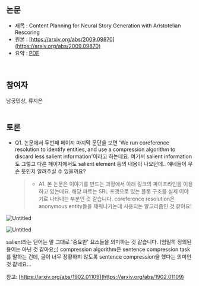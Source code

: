 ## 논문
- 제목 : Content Planning for Neural Story Generation with Aristotelian Rescoring
- 원본 : [https://arxiv.org/abs/2009.09870](https://arxiv.org/abs/2009.09870)
- 요약 : [PDF](https://github.com/vhrehfdl/NLP-Research-Follow/blob/main/season2/summary/10.%20Content%20Planning%20for%20Neural%20Story%20Generation%20with%20Aristotelian%20Rescoring.pdf)
<br>


## 참여자
남궁민상, 류지은
<br><br>


## 토론
- Q1. 논문에서 두번째 페이지 마지막 문단을 보면 'We run coreference resolution to identify entities, and use a compression algorithm to discard less salient information'이라고 하는데요. 여기서 salient information도 그렇고 다른 페이지에서도 salient element 등의 내용이 나오던데.. 얘네들이 무슨 뜻인지 알려주실 수 있을까요?

  >- A1. 본 논문은 이야기를 만드는 과정에서 아래 링크의 파이프라인을 이용하고 있는데요. 해당 파트는 SRL 포맷으로 있는 플롯 구조를 실제 이야기로 나타내는 부분인 것 같습니다. coreference resolution은 anonymous entity들을 채워나가는데 사용되는 알고리즘인 것 같아요!

![Untitled](https://s3-us-west-2.amazonaws.com/secure.notion-static.com/96cc42ce-762e-4bc8-b163-bdf30f05679e/Untitled.png)

![Untitled](https://s3-us-west-2.amazonaws.com/secure.notion-static.com/f47a55dc-b48d-48f3-929b-e1191ce6c18b/Untitled.png)

salient라는 단어는 말 그대로 '중요한' 요소들을 의미하는 것 같습니다. (엄밀히 정의된 용어는 아닌 것 같아요;;) compression algorithm은 sentence compression task를 말하는 건데, 글이 너무 장황하지 않도록 sentence compression을 했다는 의미인 것 같네요...

참고: [https://arxiv.org/abs/1902.01109](https://arxiv.org/abs/1902.01109)

<br>
